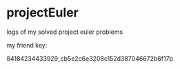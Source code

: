 projectEuler
============

logs of my solved project euler problems  

my friend key: 

84184234433929_cb5e2c6e3208c152d387046672b6f17b  
